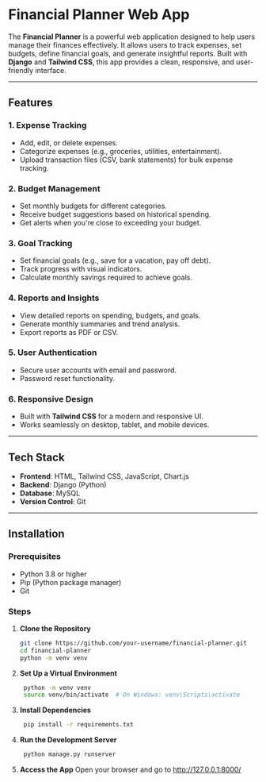 # Financial Planner Web App

<!-- ![Financial Planner Screenshot](screenshot.png) -->

The **Financial Planner** is a powerful web application designed to help users manage their finances effectively. It allows users to track expenses, set budgets, define financial goals, and generate insightful reports. Built with **Django** and **Tailwind CSS**, this app provides a clean, responsive, and user-friendly interface.

---

## Features

### 1. **Expense Tracking**
   - Add, edit, or delete expenses.
   - Categorize expenses (e.g., groceries, utilities, entertainment).
   - Upload transaction files (CSV, bank statements) for bulk expense tracking.

### 2. **Budget Management**
   - Set monthly budgets for different categories.
   - Receive budget suggestions based on historical spending.
   - Get alerts when you're close to exceeding your budget.

### 3. **Goal Tracking**
   - Set financial goals (e.g., save for a vacation, pay off debt).
   - Track progress with visual indicators.
   - Calculate monthly savings required to achieve goals.

### 4. **Reports and Insights**
   - View detailed reports on spending, budgets, and goals.
   - Generate monthly summaries and trend analysis.
   - Export reports as PDF or CSV.

### 5. **User Authentication**
   - Secure user accounts with email and password.
   - Password reset functionality.

### 6. **Responsive Design**
   - Built with **Tailwind CSS** for a modern and responsive UI.
   - Works seamlessly on desktop, tablet, and mobile devices.

---

## Tech Stack

- **Frontend**: HTML, Tailwind CSS, JavaScript, Chart.js
- **Backend**: Django (Python)
- **Database**: MySQL
- **Version Control**: Git

---

## Installation

### Prerequisites
- Python 3.8 or higher
- Pip (Python package manager)
- Git

### Steps

1. **Clone the Repository**
   ```bash
   git clone https://github.com/your-username/financial-planner.git
   cd financial-planner
   python -m venv venv
   ```
2. **Set Up a Virtual Environment**
   ```bash
    python -m venv venv
    source venv/bin/activate  # On Windows: venv\Scripts\activate
   ```
3. **Install Dependencies**
   ```bash
    pip install -r requirements.txt
   ```
4. **Run the Development Server**
   ```bash
    python manage.py runserver
   ```
5. **Access the App**
   Open your browser and go to http://127.0.0.1:8000/